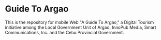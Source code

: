 Guide To Argao
===========

This is the repository for mobile Web "A Guide To Argao," a Digital Tourism initiative among the Local Government Unit of Argao, InnoPub Media, Smart Communications, Inc. and the Cebu Provincial Government.
